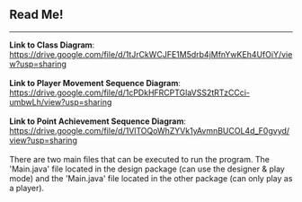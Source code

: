 ## Read Me!
---
**Link to Class Diagram**: https://drive.google.com/file/d/1tJrCkWCJFE1M5drb4jMfnYwKEh4UfOiY/view?usp=sharing
<br>
<br>
**Link to Player Movement Sequence Diagram**: https://drive.google.com/file/d/1cPDkHFRCPTGlaVSS2tRTzCCci-umbwLh/view?usp=sharing
<br>
<br>
**Link to Point Achievement Sequence Diagram**: https://drive.google.com/file/d/1VlTOQoWhZYVk1yAvmnBUCOL4d_F0gvyd/view?usp=sharing
<br>
<br>
There are two main files that can be executed to run the program. The 'Main.java' file located in the design package (can use the designer & play mode) and the 'Main.java' file located in the other package (can only play as a player). 
